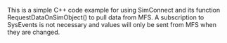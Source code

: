 This is a simple C++ code example for using SimConnect and its function RequestDataOnSimObject() to pull data from MFS.
A subscription to SysEvents is not necessary and values will only be sent from MFS when they are changed.
